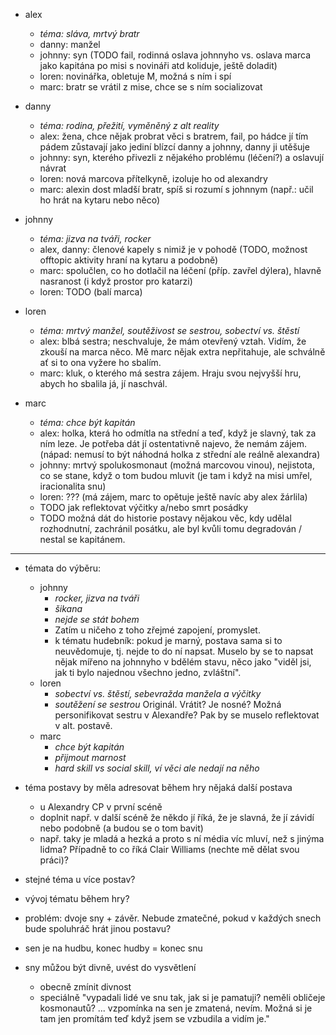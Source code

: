 - alex
    - _téma: sláva, mrtvý bratr_
    - danny: manžel
    - johnny: syn (TODO fail, rodinná oslava johnnyho vs. oslava marca jako kapitána po misi s novináři atd koliduje, ještě doladit)
    - loren: novinářka, obletuje M, možná s ním i spí
    - marc: bratr se vrátil z mise, chce se s ním socializovat

- danny
    - _téma: rodina, přežití, vyměněný z alt reality_
    - alex: žena, chce nějak probrat věci s bratrem, fail, po hádce jí tím pádem zůstavají jako jediní blízcí danny a johnny, danny ji utěšuje
    - johnny: syn, kterého přivezli z nějakého problému (léčení?) a oslavují návrat
    - loren: nová marcova přítelkyně, izoluje ho od alexandry
    - marc: alexin dost mladší bratr, spíš si rozumí s johnnym (např.: učil ho hrát na kytaru nebo něco)

- johnny
    - _téma: jizva na tváři, rocker_
    - alex, danny: členové kapely s nimiž je v pohodě (TODO, možnost offtopic aktivity hraní na kytaru a podobně)
    - marc: spolučlen, co ho dotlačil na léčení (příp. zavřel dýlera), hlavně nasranost (i když prostor pro katarzi)
    - loren: TODO (balí marca)

- loren
    - _téma: mrtvý manžel, soutěživost se sestrou, sobectví vs. štěstí_
    - alex: blbá sestra; neschvaluje, že mám otevřený vztah. Vidím, že zkouší na marca něco. Mě marc nějak extra nepřitahuje, ale schválně ať si to ona vyžere ho sbalím.
    - marc: kluk, o kterého má sestra zájem. Hraju svou nejvyšší hru, abych ho sbalila já, jí naschvál.

- marc
    - _téma: chce být kapitán_
    - alex: holka, která ho odmítla na střední a teď, když je slavný, tak za ním leze. Je potřeba dát jí ostentativně najevo, že nemám zájem. (nápad: nemusí to být náhodná holka z střední ale reálně alexandra)
    - johnny: mrtvý spolukosmonaut (možná marcovou vinou), nejistota, co se stane, když o tom budou mluvit (je tam i když na misi umřel, iracionalita snu)
    - loren: ??? (má zájem, marc to opětuje ještě navíc aby alex žárlila)
    - TODO jak reflektovat výčitky a/nebo smrt posádky
    - TODO možná dát do historie postavy nějakou věc, kdy udělal rozhodnutní, zachránil posátku, ale byl kvůli tomu degradován / nestal se kapitánem.

---

- témata do výběru:
    - johnny
        - _rocker, jizva na tváři_
        - _šikana_
        - _nejde se stát bohem_
        - Zatím u ničeho z toho zřejmé zapojení, promyslet.
        - k tématu hudebník: pokud je marný, postava sama si to neuvědomuje, tj. nejde to do ní napsat. Muselo by se to napsat nějak mířeno na johnnyho v bdělém stavu, něco jako "viděl jsi, jak ti bylo najednou všechno jedno, zvláštní".
    - loren
        - _sobectví vs. štěstí, sebevražda manžela a výčitky_
        - _soutěžení se sestrou_ Originál. Vrátit? Je nosné? Možná personifikovat sestru v Alexandře? Pak by se muselo reflektovat v alt. postavě.
    - marc
        - _chce být kapitán_
        - _přijmout marnost_
        - _hard skill vs social skill, ví věci ale nedají na něho_

- téma postavy by měla adresovat během hry nějaká další postava
    - u Alexandry CP v první scéně
    - doplnit např. v další scéně že někdo jí říká, že je slavná, že jí závidí nebo podobně (a budou se o tom bavit)
    - např. taky je mladá a hezká a proto s ní média víc mluví, než s jinýma lidma? Případně to co říká Clair Williams (nechte mě dělat svou práci)?
- stejné téma u více postav?
- vývoj tématu během hry?
- problém: dvoje sny + závěr. Nebude zmatečné, pokud v každých snech bude spoluhráč hrát jinou postavu?
- sen je na hudbu, konec hudby = konec snu
- sny můžou být divně, uvést do vysvětlení
    - obecně zmínit divnost
    - speciálně "vypadali lidé ve snu tak, jak si je pamatuji? neměli obličeje kosmonautů? ... vzpomínka na sen je zmatená, nevím. Možná si je tam jen promítám teď když jsem se vzbudila a vidím je."
